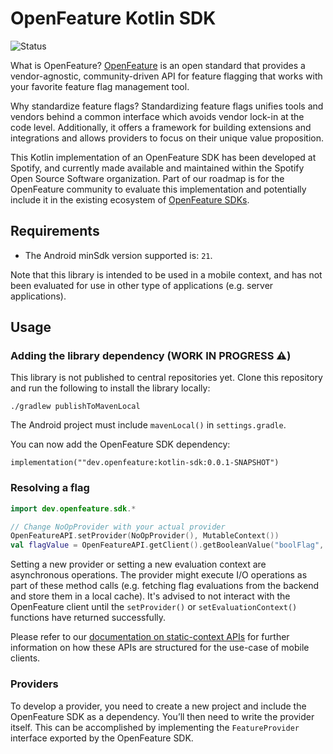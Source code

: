 # OpenFeature Kotlin SDK

![Status](https://img.shields.io/badge/lifecycle-alpha-a0c3d2.svg)

What is OpenFeature?
[OpenFeature][openfeature-website] is an open standard that provides a vendor-agnostic, community-driven API for feature flagging that works with your favorite feature flag management tool.

Why standardize feature flags?
Standardizing feature flags unifies tools and vendors behind a common interface which avoids vendor lock-in at the code level. Additionally, it offers a framework for building extensions and integrations and allows providers to focus on their unique value proposition.

This Kotlin implementation of an OpenFeature SDK has been developed at Spotify, and currently made available and maintained within the Spotify Open Source Software organization. Part of our roadmap is for the OpenFeature community to evaluate this implementation and potentially include it in the existing ecosystem of [OpenFeature SDKs][openfeature-sdks].

## Requirements

- The Android minSdk version supported is: `21`.

Note that this library is intended to be used in a mobile context, and has not been evaluated for use in other type of applications (e.g. server applications).


## Usage

### Adding the library dependency (WORK IN PROGRESS ⚠️)

This library is not published to central repositories yet.
Clone this repository and run the following to install the library locally:
```
./gradlew publishToMavenLocal
```
The Android project must include `mavenLocal()` in `settings.gradle`.

You can now add the OpenFeature SDK dependency:
```
implementation(""dev.openfeature:kotlin-sdk:0.0.1-SNAPSHOT")
```

### Resolving a flag
```kotlin
import dev.openfeature.sdk.*

// Change NoOpProvider with your actual provider
OpenFeatureAPI.setProvider(NoOpProvider(), MutableContext())
val flagValue = OpenFeatureAPI.getClient().getBooleanValue("boolFlag", false)
```
Setting a new provider or setting a new evaluation context are asynchronous operations. The provider might execute I/O operations as part of these method calls (e.g. fetching flag evaluations from the backend and store them in a local cache). It's advised to not interact with the OpenFeature client until the `setProvider()` or `setEvaluationContext()` functions have returned successfully.

Please refer to our [documentation on static-context APIs](https://github.com/open-feature/spec/pull/171) for further information on how these APIs are structured for the use-case of mobile clients.


### Providers

To develop a provider, you need to create a new project and include the OpenFeature SDK as a dependency. You’ll then need to write the provider itself. This can be accomplished by implementing the `FeatureProvider` interface exported by the OpenFeature SDK.

[openfeature-website]: https://openfeature.dev
[openfeature-sdks]: https://openfeature.dev/docs/reference/technologies/
